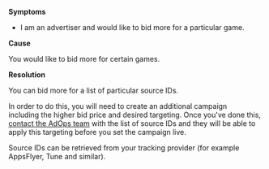 
        

**Symptoms** 

*   I am an advertiser and would like to bid more for a particular game.

**Cause** 

You would like to bid more for certain games.

**Resolution** 

You can bid more for a list of particular source IDs.

In order to do this, you will need to create an additional campaign including the higher bid price and desired targeting. Once you've done this, [contact the AdOps team](https://unityads.unity3d.com/help/help/contact) with the list of source IDs and they will be able to apply this targeting before you set the campaign live.

Source IDs can be retrieved from your tracking provider (for example AppsFlyer, Tune and similar).

      